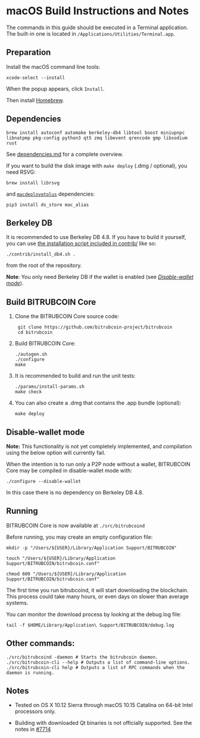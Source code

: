 macOS Build Instructions and Notes
====================================
The commands in this guide should be executed in a Terminal application.
The built-in one is located in `/Applications/Utilities/Terminal.app`.

Preparation
-----------
Install the macOS command line tools:

`xcode-select --install`

When the popup appears, click `Install`.

Then install [Homebrew](https://brew.sh).

Dependencies
----------------------

    brew install autoconf automake berkeley-db4 libtool boost miniupnpc libnatpmp pkg-config python3 qt5 zmq libevent qrencode gmp libsodium rust

See [dependencies.md](dependencies.md) for a complete overview.

If you want to build the disk image with `make deploy` (.dmg / optional), you need RSVG:

    brew install librsvg

and [`macdeployqtplus`](../contrib/macdeploy/README.md) dependencies:
```shell
pip3 install ds_store mac_alias
```

Berkeley DB
-----------
It is recommended to use Berkeley DB 4.8. If you have to build it yourself,
you can use [the installation script included in contrib/](/contrib/install_db4.sh)
like so:

```shell
./contrib/install_db4.sh .
```

from the root of the repository.

**Note**: You only need Berkeley DB if the wallet is enabled (see [*Disable-wallet mode*](/doc/build-osx.md#disable-wallet-mode)).

Build BITRUBCOIN Core
------------------------

1. Clone the BITRUBCOIN Core source code:

        git clone https://github.com/bitrubcoin-project/bitrubcoin
        cd bitrubcoin

2.  Build BITRUBCOIN Core:

        ./autogen.sh
        ./configure
        make

3.  It is recommended to build and run the unit tests:

        ./params/install-params.sh
        make check

4.  You can also create a .dmg that contains the .app bundle (optional):

        make deploy

Disable-wallet mode
--------------------
**Note:** This functionality is not yet completely implemented, and compilation using the below option will currently fail.

When the intention is to run only a P2P node without a wallet, BITRUBCOIN Core may be compiled in
disable-wallet mode with:

    ./configure --disable-wallet

In this case there is no dependency on Berkeley DB 4.8.

Running
-------

BITRUBCOIN Core is now available at `./src/bitrubcoind`

Before running, you may create an empty configuration file:

    mkdir -p "/Users/${USER}/Library/Application Support/BITRUBCOIN"

    touch "/Users/${USER}/Library/Application Support/BITRUBCOIN/bitrubcoin.conf"

    chmod 600 "/Users/${USER}/Library/Application Support/BITRUBCOIN/bitrubcoin.conf"

The first time you run bitrubcoind, it will start downloading the blockchain. This process could take many hours, or even days on slower than average systems.

You can monitor the download process by looking at the debug.log file:

    tail -f $HOME/Library/Application\ Support/BITRUBCOIN/debug.log

Other commands:
-------

    ./src/bitrubcoind -daemon # Starts the bitrubcoin daemon.
    ./src/bitrubcoin-cli --help # Outputs a list of command-line options.
    ./src/bitrubcoin-cli help # Outputs a list of RPC commands when the daemon is running.

Notes
-----

* Tested on OS X 10.12 Sierra through macOS 10.15 Catalina on 64-bit Intel processors only.

* Building with downloaded Qt binaries is not officially supported. See the notes in [#7714](https://github.com/bitcoin/bitcoin/issues/7714)

